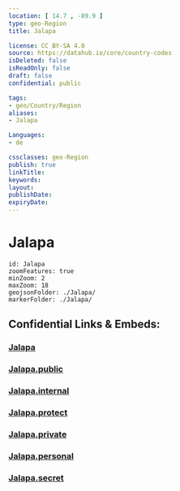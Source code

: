 ```yaml
---
location: [ 14.7 , -89.9 ] 
type: geo-Region
title: Jalapa

license: CC BY-SA 4.0
source: https://datahub.io/core/country-codes
isDeleted: false
isReadOnly: false
draft: false
confidential: public

tags:
- geo/Country/Region
aliases:
- Jalapa

Languages:
- de

cssclasses: geo-Region
publish: true
linkTitle: 
keywords: 
layout: 
publishDate: 
expiryDate: 
---
```


# Jalapa

```leaflet
id: Jalapa
zoomFeatures: true 
minZoom: 2 
maxZoom: 18
geojsonFolder: ./Jalapa/
markerFolder: ./Jalapa/
```


## Confidential Links & Embeds: 

### [Jalapa](/_Standards/Earth/Continent/America~Central/Guatemala/Departments~Guatemala/Jalapa.md) 

### [Jalapa.public](/_public/Earth/Continent/America~Central/Guatemala/Departments~Guatemala/Jalapa.public.md) 

### [Jalapa.internal](/_internal/Earth/Continent/America~Central/Guatemala/Departments~Guatemala/Jalapa.internal.md) 

### [Jalapa.protect](/_protect/Earth/Continent/America~Central/Guatemala/Departments~Guatemala/Jalapa.protect.md) 

### [Jalapa.private](/_private/Earth/Continent/America~Central/Guatemala/Departments~Guatemala/Jalapa.private.md) 

### [Jalapa.personal](/_personal/Earth/Continent/America~Central/Guatemala/Departments~Guatemala/Jalapa.personal.md) 

### [Jalapa.secret](/_secret/Earth/Continent/America~Central/Guatemala/Departments~Guatemala/Jalapa.secret.md)


